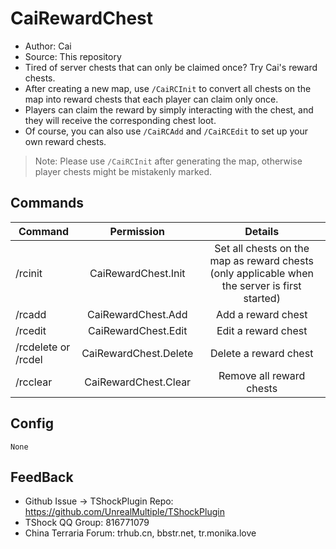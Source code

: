 # CaiRewardChest

- Author: Cai
- Source: This repository
- Tired of server chests that can only be claimed once? Try Cai's reward chests.
- After creating a new map, use `/CaiRCInit` to convert all chests on the map into reward chests that each player can
  claim only once.
- Players can claim the reward by simply interacting with the chest, and they will receive the corresponding chest loot.
- Of course, you can also use `/CaiRCAdd` and `/CaiRCEdit` to set up your own reward chests.

> Note: Please use `/CaiRCInit` after generating the map, otherwise player chests might be mistakenly marked.

## Commands

| Command             |      Permission       |                                            Details                                            |
|---------------------|:---------------------:|:---------------------------------------------------------------------------------------------:|
| /rcinit             |  CaiRewardChest.Init  | Set all chests on the map as reward chests (only applicable when the server is first started) |
| /rcadd              |  CaiRewardChest.Add   |                                      Add a reward chest                                       |
| /rcedit             |  CaiRewardChest.Edit  |                                      Edit a reward chest                                      |
| /rcdelete or /rcdel | CaiRewardChest.Delete |                                     Delete a reward chest                                     |
| /rcclear            | CaiRewardChest.Clear  |                                   Remove all reward chests                                    |

## Config

```json5 
None
```

## FeedBack

- Github Issue -> TShockPlugin Repo: https://github.com/UnrealMultiple/TShockPlugin
- TShock QQ Group: 816771079
- China Terraria Forum: trhub.cn, bbstr.net, tr.monika.love
